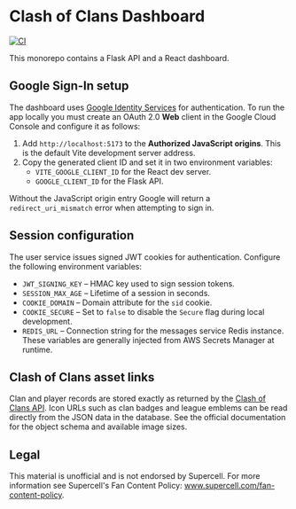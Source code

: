 # Clash of Clans Dashboard

[![CI](https://github.com/ChangeinX/coc/actions/workflows/pr.yml/badge.svg?branch=main)](https://github.com/ChangeinX/coc/actions/workflows/pr.yml)


This monorepo contains a Flask API and a React dashboard. 

## Google Sign-In setup

The dashboard uses [Google Identity Services](https://developers.google.com/identity) for authentication. To run the app locally you must create an OAuth 2.0 **Web** client in the Google Cloud Console and configure it as follows:

1. Add `http://localhost:5173` to the **Authorized JavaScript origins**. This is the default Vite development server address.
2. Copy the generated client ID and set it in two environment variables:
   - `VITE_GOOGLE_CLIENT_ID` for the React dev server.
   - `GOOGLE_CLIENT_ID` for the Flask API.

Without the JavaScript origin entry Google will return a `redirect_uri_mismatch` error when attempting to sign in.

## Session configuration

The user service issues signed JWT cookies for authentication. Configure the following environment variables:

- `JWT_SIGNING_KEY` – HMAC key used to sign session tokens.
- `SESSION_MAX_AGE` – Lifetime of a session in seconds.
- `COOKIE_DOMAIN` – Domain attribute for the `sid` cookie.
- `COOKIE_SECURE` – Set to `false` to disable the `Secure` flag during local development.
- `REDIS_URL` – Connection string for the messages service Redis instance.
These variables are generally injected from AWS Secrets Manager at runtime.

## Clash of Clans asset links

Clan and player records are stored exactly as returned by the [Clash of Clans API](https://developer.clashofclans.com/#/documentation). Icon URLs such as clan badges and league emblems can be read directly from the JSON data in the database. See the official documentation for the object schema and available image sizes.

## Legal

This material is unofficial and is not endorsed by Supercell. For more information see Supercell's Fan Content Policy: www.supercell.com/fan-content-policy.
